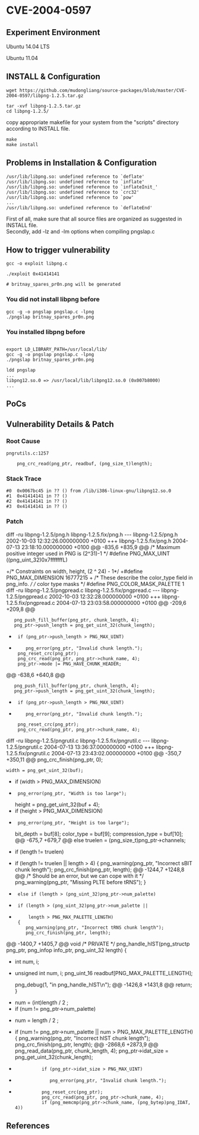 # CVE-2004-0597

## Experiment Environment

Ubuntu 14.04 LTS

Ubuntu 11.04

## INSTALL & Configuration

```
wget https://github.com/mudongliang/source-packages/blob/master/CVE-2004-0597/libpng-1.2.5.tar.gz 

tar -xvf libpng-1.2.5.tar.gz
cd libpng-1.2.5/
```
copy appropriate makefile for your system from the "scripts" directory according to INSTALL file.

```
make
make install
```

## Problems in Installation & Configuration
```
/usr/lib/libpng.so: undefined reference to `deflate'
/usr/lib/libpng.so: undefined reference to `inflate'
/usr/lib/libpng.so: undefined reference to `inflateInit_'
/usr/lib/libpng.so: undefined reference to `crc32'
/usr/lib/libpng.so: undefined reference to `pow'
...
/usr/lib/libpng.so: undefined reference to `deflateEnd'
```
First of all, make sure that all source files are organized as suggested in INSTALL file.  
Secondly, add -lz and -lm options when compiling pngslap.c  

## How to trigger vulnerability

```
gcc -o exploit libpng.c

./exploit 0x41414141

# britnay_spares_pr0n.png will be generated
```

### You did not install libpng before

```
gcc -g -o pngslap pngslap.c -lpng
./pngslap britnay_spares_pr0n.png 
```

### You installed libpng before

```

export LD_LIBRARY_PATH=/usr/local/lib/
gcc -g -o pngslap pngslap.c -lpng
./pngslap britnay_spares_pr0n.png 

ldd pngslap
...
libpng12.so.0 => /usr/local/lib/libpng12.so.0 (0x007b8000)
...
```

## PoCs

## Vulnerability Details & Patch

### Root Cause

```
pngrutils.c:1257

	png_crc_read(png_ptr, readbuf, (png_size_t)length);
```

### Stack Trace

```
#0  0x0067bc45 in ?? () from /lib/i386-linux-gnu/libpng12.so.0
#1  0x41414141 in ?? ()
#2  0x41414141 in ?? ()
#3  0x41414141 in ?? ()
```

### Patch

diff -ru libpng-1.2.5/png.h libpng-1.2.5.fix/png.h
--- libpng-1.2.5/png.h	2002-10-03 12:32:26.000000000 +0100
+++ libpng-1.2.5.fix/png.h	2004-07-13 23:18:10.000000000 +0100
@@ -835,6 +835,9 @@
 /* Maximum positive integer used in PNG is (2^31)-1 */
 #define PNG_MAX_UINT ((png_uint_32)0x7fffffffL)
 
+/* Constraints on width, height, (2 ^ 24) - 1*/
+#define PNG_MAX_DIMENSION 16777215
+
 /* These describe the color_type field in png_info. */
 /* color type masks */
 #define PNG_COLOR_MASK_PALETTE    1
diff -ru libpng-1.2.5/pngpread.c libpng-1.2.5.fix/pngpread.c
--- libpng-1.2.5/pngpread.c	2002-10-03 12:32:28.000000000 +0100
+++ libpng-1.2.5.fix/pngpread.c	2004-07-13 23:03:58.000000000 +0100
@@ -209,6 +209,8 @@
 
       png_push_fill_buffer(png_ptr, chunk_length, 4);
       png_ptr->push_length = png_get_uint_32(chunk_length);
+      if (png_ptr->push_length > PNG_MAX_UINT)
+         png_error(png_ptr, "Invalid chunk length.");
       png_reset_crc(png_ptr);
       png_crc_read(png_ptr, png_ptr->chunk_name, 4);
       png_ptr->mode |= PNG_HAVE_CHUNK_HEADER;
@@ -638,6 +640,8 @@
 
       png_push_fill_buffer(png_ptr, chunk_length, 4);
       png_ptr->push_length = png_get_uint_32(chunk_length);
+      if (png_ptr->push_length > PNG_MAX_UINT)
+         png_error(png_ptr, "Invalid chunk length.");
 
       png_reset_crc(png_ptr);
       png_crc_read(png_ptr, png_ptr->chunk_name, 4);
diff -ru libpng-1.2.5/pngrutil.c libpng-1.2.5.fix/pngrutil.c
--- libpng-1.2.5/pngrutil.c	2004-07-13 13:36:37.000000000 +0100
+++ libpng-1.2.5.fix/pngrutil.c	2004-07-13 23:43:02.000000000 +0100
@@ -350,7 +350,11 @@
    png_crc_finish(png_ptr, 0);
 
    width = png_get_uint_32(buf);
+   if (width > PNG_MAX_DIMENSION)
+      png_error(png_ptr, "Width is too large");
    height = png_get_uint_32(buf + 4);
+   if (height > PNG_MAX_DIMENSION)
+      png_error(png_ptr, "Height is too large");
    bit_depth = buf[8];
    color_type = buf[9];
    compression_type = buf[10];
@@ -675,7 +679,7 @@
    else
       truelen = (png_size_t)png_ptr->channels;
 
-   if (length != truelen)
+   if (length != truelen || length > 4)
    {
       png_warning(png_ptr, "Incorrect sBIT chunk length");
       png_crc_finish(png_ptr, length);
@@ -1244,7 +1248,8 @@
          /* Should be an error, but we can cope with it */
          png_warning(png_ptr, "Missing PLTE before tRNS");
       }
-      else if (length > (png_uint_32)png_ptr->num_palette)
+      if (length > (png_uint_32)png_ptr->num_palette ||
+          length > PNG_MAX_PALETTE_LENGTH)
       {
          png_warning(png_ptr, "Incorrect tRNS chunk length");
          png_crc_finish(png_ptr, length);
@@ -1400,7 +1405,7 @@
 void /* PRIVATE */
 png_handle_hIST(png_structp png_ptr, png_infop info_ptr, png_uint_32 length)
 {
-   int num, i;
+   unsigned int num, i;
    png_uint_16 readbuf[PNG_MAX_PALETTE_LENGTH];
 
    png_debug(1, "in png_handle_hIST\n");
@@ -1426,8 +1431,8 @@
       return;
    }
 
-   num = (int)length / 2 ;
-   if (num != png_ptr->num_palette)
+   num = length / 2 ;
+   if (num != png_ptr->num_palette || num > PNG_MAX_PALETTE_LENGTH)
    {
       png_warning(png_ptr, "Incorrect hIST chunk length");
       png_crc_finish(png_ptr, length);
@@ -2868,6 +2873,9 @@
                png_read_data(png_ptr, chunk_length, 4);
                png_ptr->idat_size = png_get_uint_32(chunk_length);
 
+               if (png_ptr->idat_size > PNG_MAX_UINT)
+                  png_error(png_ptr, "Invalid chunk length.");
+            
                png_reset_crc(png_ptr);
                png_crc_read(png_ptr, png_ptr->chunk_name, 4);
                if (png_memcmp(png_ptr->chunk_name, (png_bytep)png_IDAT, 4))
## References
